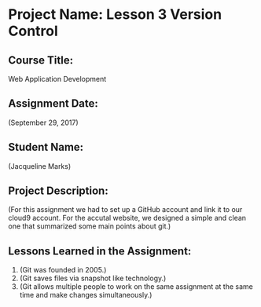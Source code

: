 # Project Name:  Lesson 3 Version Control


## Course Title:
Web Application Development

## Assignment Date:  
(September 29, 2017)

## Student Name:  
(Jacqueline Marks)

## Project Description:
(For this assignment we had to set up a GitHub account and link it to our cloud9 account. For the accutal website, we designed a simple and clean one that summarized some main points about git.)

## Lessons Learned in the Assignment:
1. (Git was founded in 2005.)
2. (Git saves files via snapshot like technology.)
3. (Git allows multiple people to work on the same assignment at the same time and make changes simultaneously.)

